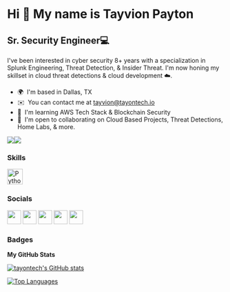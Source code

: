Hi 👋 My name is Tayvion Payton
===============================

Sr. Security Engineer💻
-------------------

I've been interested in cyber security 8+ years with a specialization in Splunk Engineering, Threat Detection, & Insider Threat. I'm now honing my skillset in cloud threat detections & cloud development ☁️.

* 🌍  I'm based in Dallas, TX
* ✉️  You can contact me at [tayvion@tayontech.io](mailto:tayvion@tayontech.io)
* 🧠  I'm learning AWS Tech Stack & Blockchain Security
* 🤝  I'm open to collaborating on Cloud Based Projects, Threat Detections, Home Labs, & more.

<a href="https://www.twitter.com/tayontech" target="_blank" rel="noreferrer"><img
src="https://img.shields.io/twitter/follow/tayontech?logo=twitter&style=for-the-badge&color=6366f1&labelColor=0f172a"
/></a><a href="https://www.github.com/tayontech" target="_blank" rel="noreferrer"><img
src="https://img.shields.io/github/followers/tayontech?logo=github&style=for-the-badge&color=6366f1&labelColor=0f172a" /></a>

### Skills

<p align="left">
<a href="https://www.python.org/" target="_blank" rel="noreferrer"><img src="https://raw.githubusercontent.com/danielcranney/readme-generator/main/public/icons/skills/python-colored.svg" width="36" height="36" alt="Python" /></a>
</p>


### Socials

<p align="left"> <a href="https://www.github.com/tayontech" target="_blank" rel="noreferrer"><img src="https://raw.githubusercontent.com/danielcranney/readme-generator/main/public/icons/socials/github-dark.svg" width="32" height="32" /></a> <a href="http://www.instagram.com/tayontech.io" target="_blank" rel="noreferrer"><img src="https://raw.githubusercontent.com/danielcranney/readme-generator/main/public/icons/socials/instagram.svg" width="32" height="32" /></a> <a href="https://www.linkedin.com/in/tayvionpayton" target="_blank" rel="noreferrer"><img src="https://raw.githubusercontent.com/danielcranney/readme-generator/main/public/icons/socials/linkedin.svg" width="32" height="32" /></a> <a href="https://www.twitter.com/tayontech" target="_blank" rel="noreferrer"><img src="https://raw.githubusercontent.com/danielcranney/readme-generator/main/public/icons/socials/twitter.svg" width="32" height="32" /></a> <a href="https://www.youtube.com/c/tayontech" target="_blank" rel="noreferrer"><img src="https://raw.githubusercontent.com/danielcranney/readme-generator/main/public/icons/socials/youtube.svg" width="32" height="32" /></a></p>

### Badges

<b>My GitHub Stats</b>

<a href="http://www.github.com/tayontech"><img src="https://github-readme-stats.vercel.app/api?username=tayontech&show_icons=true&hide=&count_private=true&title_color=6366f1&text_color=ffffff&icon_color=6366f1&bg_color=0f172a&hide_border=true&show_icons=true" alt="tayontech's GitHub stats" /></a>

<a href="https://github.com/tayontech" align="left"><img src="https://github-readme-stats.vercel.app/api/top-langs/?username=tayontech&langs_count=10&title_color=6366f1&text_color=ffffff&icon_color=6366f1&bg_color=0f172a&hide_border=true&locale=en&custom_title=Top%20%Languages" alt="Top Languages" /></a>
